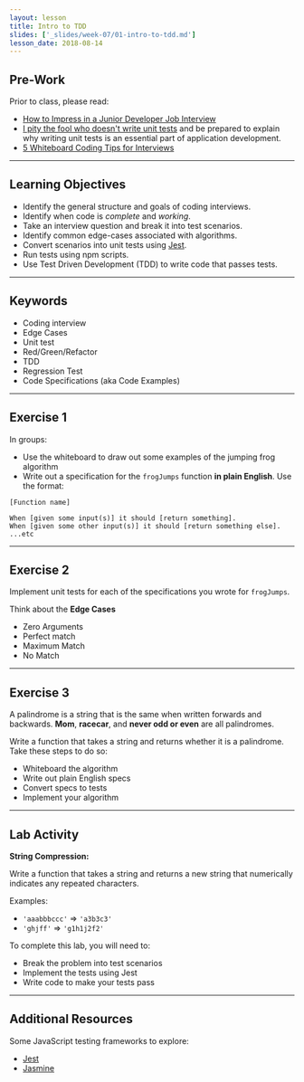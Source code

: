 ```yaml
---
layout: lesson
title: Intro to TDD
slides: ['_slides/week-07/01-intro-to-tdd.md']
lesson_date: 2018-08-14
---
```


## Pre-Work

Prior to class, please read:

- [How to Impress in a Junior Developer Job Interview
  ](https://www.codementor.io/learn-programming/junior-developer-interview-tips-to-success)
- [I pity the fool who doesn't write unit tests](https://blog.codinghorror.com/i-pity-the-fool-who-doesnt-write-unit-tests/) and be prepared to explain why writing unit tests is an essential part of application development.
- [5 Whiteboard Coding Tips for Interviews](http://product.hubspot.com/blog/5-whiteboard-coding-tips-for-interviews)

---

## Learning Objectives

- Identify the general structure and goals of coding interviews.
- Identify when code is _complete_ and _working_.
- Take an interview question and break it into test scenarios.
- Identify common edge-cases associated with algorithms.
- Convert scenarios into unit tests using [Jest](https://github.com/facebook/jest).
- Run tests using npm scripts.
- Use Test Driven Development (TDD) to write code that passes tests.

---

## Keywords

- Coding interview
- Edge Cases
- Unit test
- Red/Green/Refactor
- TDD
- Regression Test
- Code Specifications (aka Code Examples)

---

## Exercise 1

In groups:

- Use the whiteboard to draw out some examples of the jumping frog algorithm
- Write out a specification for the `frogJumps` function **in plain English**. Use the format:

```
[Function name]

When [given some input(s)] it should [return something].
When [given some other input(s)] it should [return something else].
...etc
```

---

## Exercise 2

Implement unit tests for each of the specifications you wrote for `frogJumps`.

Think about the **Edge Cases**

- Zero Arguments
- Perfect match
- Maximum Match
- No Match

---

## Exercise 3

A palindrome is a string that is the same when written forwards and backwards.
**Mom**, **racecar**, and **never odd or even** are all palindromes.

Write a function that takes a string and returns whether it is a palindrome. Take these steps to do so:

- Whiteboard the algorithm
- Write out plain English specs
- Convert specs to tests
- Implement your algorithm

---

## Lab Activity

**String Compression:**

Write a function that takes a string and returns a new string that numerically indicates any repeated characters.

Examples:

- `'aaabbbccc'` => `'a3b3c3'`
- `'ghjff'` => `'g1h1j2f2'`

To complete this lab, you will need to:

- Break the problem into test scenarios
- Implement the tests using Jest
- Write code to make your tests pass

---

## Additional Resources

Some JavaScript testing frameworks to explore:

- [Jest](https://facebook.github.io/jest/)
- [Jasmine](https://jasmine.github.io/)

